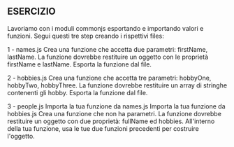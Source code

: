 ## ESERCIZIO

Lavoriamo con i moduli commonjs esportando e importando valori e funzioni. Segui questi tre step creando i rispettivi files:

1 - names.js
Crea una funzione che accetta due parametri: firstName, lastName. La funzione dovrebbe restituire un oggetto con le proprietà firstName e lastName.
Esporta la funzione dal file.

2 - hobbies.js
Crea una funzione che accetta tre parametri: hobbyOne, hobbyTwo, hobbyThree. La funzione dovrebbe restituire  un array di stringhe contenenti gli hobby.
Esporta la funzione dal file.

3 - people.js
Importa la tua funzione da names.js
Importa la tua funzione da hobbies.js
Crea una funzione che non ha parametri. La funzione dovrebbe restituire un oggetto con due proprietà: fullName ed hobbies. All'interno della tua funzione, usa le tue due funzioni precedenti per costruire l'oggetto.
